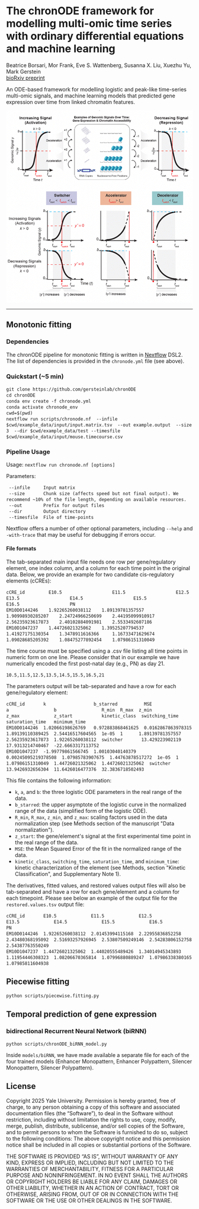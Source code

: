 # The chronODE framework for modelling multi-omic time series with ordinary differential equations and machine learning
Beatrice Borsari, Mor Frank, Eve S. Wattenberg, Susanna X. Liu, Xuezhu Yu, Mark Gerstein  
[bioRxiv preprint](https://www.biorxiv.org/content/10.1101/2023.12.13.571513v1)  

An ODE-based framework for modelling logistic and peak-like time-series multi-omic signals, and machine learning models that predicted gene expression over time from linked chromatin features.

![](https://github.com/gersteinlab/chronODE/blob/main/figure1.png)

***

## Monotonic fitting

### Dependencies

The chronODE pipeline for monotonic fitting is written in [Nextflow](https://www.nextflow.io/) DSL2.
The list of dependencies is provided in the `chronode.yml` file (see above). 

### Quickstart (~5 min)
```
git clone https://github.com/gersteinlab/chronODE
cd chronODE
conda env create -f chronode.yml
conda activate chronode_env
cwd=$(pwd)
nextflow run scripts/chronode.nf  --infile $cwd/example_data/input/input.matrix.tsv  --out example.output  --size 3  --dir $cwd/example_data/test --timesfile $cwd/example_data/input/mouse.timecourse.csv
```

### Pipeline Usage

Usage: `nextflow run chronode.nf [options]`

Parameters: 
```
 --infile     Input matrix 
 --size       Chunk size (affects speed but not final output). We recommend ~10% of the file length, depending on available resources.
 --out        Prefix for output files
 --dir        Output directory
 --timesfile  File of time-points
```

Nextflow offers a number of other optional parameters, including `--help` and `-with-trace` that may be useful for debugging if errors occur.

#### File formats
The tab-separated main input file needs one row per gene/regulatory element, one index column, and a column for each time point in the original data. Below, we provide an example for two candidate cis-regulatory elements (cCREs):
```
cCRE_id	        E10.5	                E11.5	                E12.5	                E13.5	                E14.5	                E15.5	                E16.5	                PN
EM10D0144246	1.92265260038112	1.89139781357557	1.90998930285207	2.24724966250699	2.44195099910917	2.56235923617873	2.40102884091981	2.5533492607186
EM10D1047237	1.44726021325062	1.39525207794537	1.41927175130354	1.3478911616366		1.16733471629674	1.09028685205392	1.08475277892454	1.07986151310049
```

The time course must be specified using a .csv file listing all time points in numeric form on one line. Please consider that in our example we have numerically encoded the first post-natal day (e.g., PN) as day 21.
```
10.5,11.5,12.5,13.5,14.5,15.5,16.5,21
```

The parameters output will be tab-separated and have a row for each gene/regulatory element:
```
cCRE_id       k                  b_starred          MSE                  a                 b                 R_min  R_max  z_min             z_max             z_start           kinetic_class  switching_time    saturation_time   minimum_time
EM10D0144246  1.02066198626769   0.972883868461625  0.0162867863978315   1.89139110389425  2.54416517604565  1e-05  1      1.89139781357557  2.56235923617873  1.92265260038112  switcher       13.429223902119   17.9313214740467  -22.6663317113752
EM10D1047237  -1.99779861566745  1.00103040140379   0.00245095219378508  1.07985783907675  1.44763878517272  1e-05  1      1.07986151310049  1.44726021325062  1.44726021325062  switcher       13.9426932656304  11.6426016477376  32.3836718502493
```
This file contains the following information:
* `k`, `a`, and `b`: the three logistic ODE parameters in the real range of the data.
* `b_starred`: the upper asymptote of the logistic curve in the normalized range of the data (simplified form of the logistic ODE).
* `R_min`, `R_max`, `z_min`, and `z_max`: scaling factors used in the data normalization step (see Methods section of the manuscript "Data normalization").
* `z_start`: the gene/element's signal at the first experimental time point in the real range of the data. 
* `MSE`: the Mean Squared Error of the fit in the normalized range of the data. 
* `kinetic_class`, `switching_time`, `saturation_time`, and `minimum_time`: kinetic characterization of the element (see Methods, section "Kinetic Classification", and Supplementary Note 1).

The derivatives, fitted values, and restored values output files will also be tab-separated and have a row for each gene/element and a column for each timepoint. Please see below an example of the output file for the `restored.values.tsv` output file:
```
cCRE_id       E10.5             E11.5             E12.5             E13.5             E14.5             E15.5             E16.5             PN
EM10D0144246  1.92265260038112  2.01453994115168  2.22955836852258  2.43480368195092  2.51693257926945  2.53807509249146  2.54283806152758  2.54387763550249
EM10D1047237  1.44726021325062  1.44020555489426  1.34014945343893  1.11954446308323  1.08206670365814  1.07996880889247  1.07986338380165  1.07985811604938
```

## Piecewise fitting
```
python scripts/piecewise.fitting.py
```

## Temporal prediction of gene expression

### bidirectional Recurrent Neural Network (biRNN)
```
python scripts/chronODE_biRNN_model.py
```
Inside ```models/biRNN```, we have made available a separate file for each of the four trained models (Enhancer Monopattern, Enhancer Polypattern, Silencer Monopattern, Silencer Polypattern).


## License
Copyright 2025 Yale University.
Permission is hereby granted, free of charge, to any person obtaining a copy of this software and associated documentation files (the “Software”), to deal in the Software without restriction, including without limitation the rights to use, copy, modify, merge, publish, distribute, sublicense, and/or sell copies of the Software, and to permit persons to whom the Software is furnished to do so, subject to the following conditions:
The above copyright notice and this permission notice shall be included in all copies or substantial portions of the Software.

THE SOFTWARE IS PROVIDED “AS IS”, WITHOUT WARRANTY OF ANY KIND, EXPRESS OR IMPLIED, INCLUDING BUT NOT LIMITED TO THE WARRANTIES OF MERCHANTABILITY, FITNESS FOR A PARTICULAR PURPOSE AND NONINFRINGEMENT. IN NO EVENT SHALL THE AUTHORS OR COPYRIGHT HOLDERS BE LIABLE FOR ANY CLAIM, DAMAGES OR OTHER LIABILITY, WHETHER IN AN ACTION OF CONTRACT, TORT OR OTHERWISE, ARISING FROM, OUT OF OR IN CONNECTION WITH THE SOFTWARE OR THE USE OR OTHER DEALINGS IN THE SOFTWARE.


